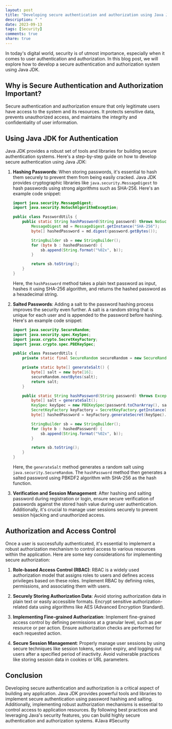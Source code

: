 ```yaml
---
layout: post
title: "Developing secure authentication and authorization using Java JDK"
description: " "
date: 2023-09-13
tags: [Security]
comments: true
share: true
---
```


In today's digital world, security is of utmost importance, especially when it comes to user authentication and authorization. In this blog post, we will explore how to develop a secure authentication and authorization system using Java JDK.

## Why is Secure Authentication and Authorization Important?

Secure authentication and authorization ensure that only legitimate users have access to the system and its resources. It protects sensitive data, prevents unauthorized access, and maintains the integrity and confidentiality of user information.

## Using Java JDK for Authentication

Java JDK provides a robust set of tools and libraries for building secure authentication systems. Here's a step-by-step guide on how to develop secure authentication using Java JDK:

1. **Hashing Passwords**: When storing passwords, it's essential to hash them securely to prevent them from being easily cracked. Java JDK provides cryptographic libraries like `java.security.MessageDigest` to hash passwords using strong algorithms such as SHA-256. Here's an example code snippet:

   ```java
   import java.security.MessageDigest;
   import java.security.NoSuchAlgorithmException;

   public class PasswordUtils {
       public static String hashPassword(String password) throws NoSuchAlgorithmException {
           MessageDigest md = MessageDigest.getInstance("SHA-256");
           byte[] hashedPassword = md.digest(password.getBytes());

           StringBuilder sb = new StringBuilder();
           for (byte b : hashedPassword) {
               sb.append(String.format("%02x", b));
           }

           return sb.toString();
       }
   }
   ```

   Here, the `hashPassword` method takes a plain text password as input, hashes it using SHA-256 algorithm, and returns the hashed password as a hexadecimal string.

2. **Salted Passwords**: Adding a salt to the password hashing process improves the security even further. A salt is a random string that is unique for each user and is appended to the password before hashing. Here's an example code snippet:

   ```java
   import java.security.SecureRandom;
   import java.security.spec.KeySpec;
   import javax.crypto.SecretKeyFactory;
   import javax.crypto.spec.PBEKeySpec;

   public class PasswordUtils {
       private static final SecureRandom secureRandom = new SecureRandom();

       private static byte[] generateSalt() {
           byte[] salt = new byte[16];
           secureRandom.nextBytes(salt);
           return salt;
       }

       public static String hashPassword(String password) throws Exception {
           byte[] salt = generateSalt();
           KeySpec keySpec = new PBEKeySpec(password.toCharArray(), salt, 65536, 128);
           SecretKeyFactory keyFactory = SecretKeyFactory.getInstance("PBKDF2WithHmacSHA256");
           byte[] hashedPassword = keyFactory.generateSecret(keySpec).getEncoded();

           StringBuilder sb = new StringBuilder();
           for (byte b : hashedPassword) {
               sb.append(String.format("%02x", b));
           }

           return sb.toString();
       }
   }
   ```

   Here, the `generateSalt` method generates a random salt using `java.security.SecureRandom`. The `hashPassword` method then generates a salted password using PBKDF2 algorithm with SHA-256 as the hash function.

3. **Verification and Session Management**: After hashing and salting password during registration or login, ensure secure verification of passwords against the stored hash value during user authentication. Additionally, it's crucial to manage user sessions securely to prevent session hijacking and unauthorized access.

## Authorization and Access Control

Once a user is successfully authenticated, it's essential to implement a robust authorization mechanism to control access to various resources within the application. Here are some key considerations for implementing secure authorization:

1. **Role-based Access Control (RBAC)**: RBAC is a widely used authorization model that assigns roles to users and defines access privileges based on these roles. Implement RBAC by defining roles, permissions, and associating them with users.

2. **Securely Storing Authorization Data**: Avoid storing authorization data in plain text or easily accessible formats. Encrypt sensitive authorization-related data using algorithms like AES (Advanced Encryption Standard).

3. **Implementing Fine-grained Authorization**: Implement fine-grained access control by defining permissions at a granular level, such as per resource or per action. Ensure authorization checks are performed for each requested action.

4. **Secure Session Management**: Properly manage user sessions by using secure techniques like session tokens, session expiry, and logging out users after a specified period of inactivity. Avoid vulnerable practices like storing session data in cookies or URL parameters.

## Conclusion

Developing secure authentication and authorization is a critical aspect of building any application. Java JDK provides powerful tools and libraries to implement secure authentication using password hashing and salting. Additionally, implementing robust authorization mechanisms is essential to control access to application resources. By following best practices and leveraging Java's security features, you can build highly secure authentication and authorization systems. #Java #Security
